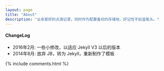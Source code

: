 ```yaml
---
layout: page
title: "About"
description: "业余爱好的点滴记录，同时作为配置备份的存储地，好记性不如滥笔头。"
---
```


#### ChangeLog

- 2016年2月:    一些小修改，以适应 Jekyll V3 以后的版本
- 2014年8月:    放弃 JB，转为 Jekyll，重新制作了模板

{% include comments.html %}
